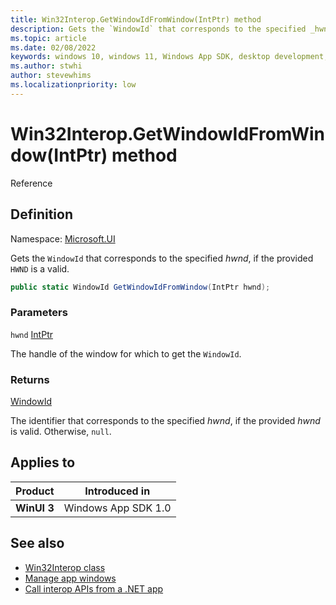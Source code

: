 ```yaml
---
title: Win32Interop.GetWindowIdFromWindow(IntPtr) method
description: Gets the `WindowId` that corresponds to the specified _hwnd_, if the provided `HWND` is a valid.
ms.topic: article
ms.date: 02/08/2022
keywords: windows 10, windows 11, Windows App SDK, desktop development, winui, Windows UI Library, app sdk, C#, interop, Win32Interop.GetDisplayIdFromMonitor, GetDisplayIdFromMonitor
ms.author: stwhi
author: stevewhims
ms.localizationpriority: low
---
```


# Win32Interop.GetWindowIdFromWindow(IntPtr) method

Reference

## Definition

Namespace: [Microsoft.UI](microsoft.ui.md)

Gets the `WindowId` that corresponds to the specified _hwnd_, if the provided `HWND` is a valid.

```csharp
public static WindowId GetWindowIdFromWindow(IntPtr hwnd);
```

### Parameters

`hwnd` [IntPtr](/dotnet/api/system.intptr)

The handle of the window for which to get the `WindowId`.

### Returns

[WindowId](/windows/winui/api/microsoft.ui.windowid)

The identifier that corresponds to the specified *hwnd*, if the provided *hwnd* is valid. Otherwise, `null`.

## Applies to

| Product | Introduced in |
|-|-|
|**WinUI 3**|Windows App SDK 1.0|

## See also

* [Win32Interop class](microsoft.ui.win32interop.md)
* [Manage app windows](/windows/apps/windows-app-sdk/windowing/windowing-overview)
* [Call interop APIs from a .NET app](/windows/apps/desktop/modernize/winrt-com-interop-csharp)
